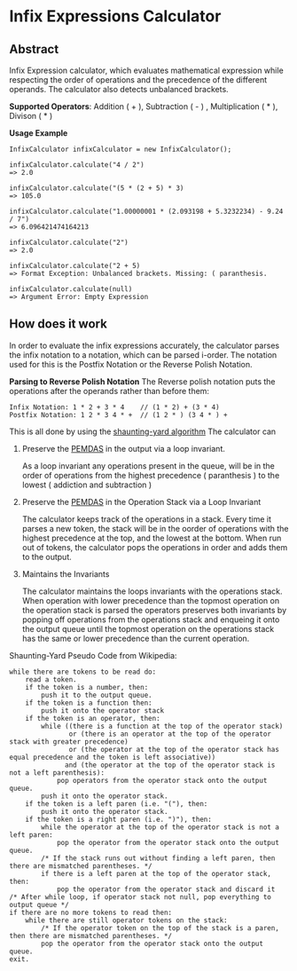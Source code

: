 # Infix Expressions Calculator

## Abstract

Infix Expression calculator, which evaluates mathematical expression while respecting the order of operations and the precedence of the different operands. The calculator also detects unbalanced brackets.

**Supported Operators**: Addition ( + ), Subtraction ( - ) , Multiplication ( * ), Divison ( * ) 

**Usage Example**

```
InfixCalculator infixCalculator = new InfixCalculator();

infixCalculator.calculate("4 / 2") 
=> 2.0

infixCalculator.calculate("(5 * (2 + 5) * 3) 
=> 105.0

infixCalculator.calculate("1.00000001 * (2.093198 + 5.3232234) - 9.24 / 7") 
=> 6.096421474164213

infixCalculator.calculate("2") 
=> 2.0

infixCalculator.calculate("2 + 5) 
=> Format Exception: Unbalanced brackets. Missing: ( paranthesis.

infixCalculator.calculate(null) 
=> Argument Error: Empty Expression
```

## How does it work
In order to evaluate the infix expressions accurately, the calculator parses the infix notation to a notation, which can be parsed i-order. The notation used for this is the Postfix Notation or the Reverse Polish Notation. 

**Parsing to Reverse Polish Notation**
The Reverse polish notation puts the operations after the operands rather than before them:

```
Infix Notation: 1 * 2 + 3 * 4    // (1 * 2) + (3 * 4) 
Postfix Notation: 1 2 * 3 4 * +  // (1 2 * ) (3 4 * ) + 
```
This is all done by using the [shaunting-yard algorithm](https://en.wikipedia.org/wiki/Shunting-yard_algorithm)
The calculator can 
1. Preserve the [PEMDAS](https://study.com/academy/lesson/what-is-pemdas-definition-rule-examples.html) in the output via a loop invariant. 

    As a loop invariant any operations present in the queue, will be in the order of operations from the highest precedence ( paranthesis ) to the lowest ( addiction and subtraction ) 
    
2. Preserve the [PEMDAS](https://study.com/academy/lesson/what-is-pemdas-definition-rule-examples.html) in the Operation Stack via a Loop Invariant

    The calculator keeps track of the operations in a stack. Every time it parses a new token, the stack will be in the oorder of operations with the highest precedence at the top, and the lowest at the bottom. When run out of tokens, the calculator pops the operations in order and adds them to the output.

3. Maintains the Invariants

    The calculator maintains the loops invariants with the operations stack. When operation with lower precedence than the topmost operation on the operation stack is parsed the operators preserves both invariants by popping off operations from the operations stack and enqueing it onto the output queue until the topmost operation on the operations stack has the same or lower precedence than the current operation.

Shaunting-Yard Pseudo Code from Wikipedia:
```
while there are tokens to be read do:
    read a token.
    if the token is a number, then:
        push it to the output queue.
    if the token is a function then:
        push it onto the operator stack 
    if the token is an operator, then:
        while ((there is a function at the top of the operator stack)
               or (there is an operator at the top of the operator stack with greater precedence)
               or (the operator at the top of the operator stack has equal precedence and the token is left associative))
              and (the operator at the top of the operator stack is not a left parenthesis):
            pop operators from the operator stack onto the output queue.
        push it onto the operator stack.
    if the token is a left paren (i.e. "("), then:
        push it onto the operator stack.
    if the token is a right paren (i.e. ")"), then:
        while the operator at the top of the operator stack is not a left paren:
            pop the operator from the operator stack onto the output queue.
        /* If the stack runs out without finding a left paren, then there are mismatched parentheses. */
        if there is a left paren at the top of the operator stack, then:
            pop the operator from the operator stack and discard it
/* After while loop, if operator stack not null, pop everything to output queue */
if there are no more tokens to read then:
    while there are still operator tokens on the stack:
        /* If the operator token on the top of the stack is a paren, then there are mismatched parentheses. */
        pop the operator from the operator stack onto the output queue.
exit.
```


